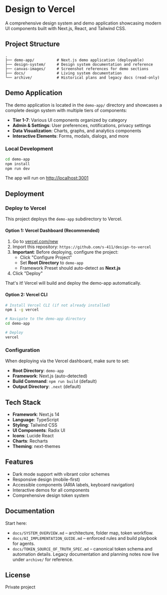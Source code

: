 # Design to Vercel

A comprehensive design system and demo application showcasing modern UI components built with Next.js, React, and Tailwind CSS.

## Project Structure

```
.
├── demo-app/          # Next.js demo application (deployable)
├── design-system/     # Design system documentation and reference
├── canvas-images/     # Screenshot references for demo sections
├── docs/              # Living system documentation
└── archive/           # Historical plans and legacy docs (read-only)
```

## Demo Application

The demo application is located in the `demo-app/` directory and showcases a complete design system with multiple tiers of components:

- **Tier 1-7**: Various UI components organized by category
- **Admin & Settings**: User preferences, notifications, privacy settings
- **Data Visualization**: Charts, graphs, and analytics components
- **Interactive Elements**: Forms, modals, dialogs, and more

### Local Development

```bash
cd demo-app
npm install
npm run dev
```

The app will run on [http://localhost:3001](http://localhost:3001)

## Deployment

### Deploy to Vercel

This project deploys the `demo-app` subdirectory to Vercel.

#### Option 1: Vercel Dashboard (Recommended)

1. Go to [vercel.com/new](https://vercel.com/new)
2. Import this repository: `https://github.com/s-411/design-to-vercel`
3. **Important**: Before deploying, configure the project:
   - Click "Configure Project"
   - Set **Root Directory** to `demo-app`
   - Framework Preset should auto-detect as **Next.js**
4. Click "Deploy"

That's it! Vercel will build and deploy the demo-app automatically.

#### Option 2: Vercel CLI

```bash
# Install Vercel CLI (if not already installed)
npm i -g vercel

# Navigate to the demo-app directory
cd demo-app

# Deploy
vercel
```

### Configuration

When deploying via the Vercel dashboard, make sure to set:
- **Root Directory**: `demo-app`
- **Framework**: Next.js (auto-detected)
- **Build Command**: `npm run build` (default)
- **Output Directory**: `.next` (default)

## Tech Stack

- **Framework**: Next.js 14
- **Language**: TypeScript
- **Styling**: Tailwind CSS
- **UI Components**: Radix UI
- **Icons**: Lucide React
- **Charts**: Recharts
- **Theming**: next-themes

## Features

- Dark mode support with vibrant color schemes
- Responsive design (mobile-first)
- Accessible components (ARIA labels, keyboard navigation)
- Interactive demos for all components
- Comprehensive design token system

## Documentation

Start here:
- `docs/SYSTEM_OVERVIEW.md` – architecture, folder map, token workflow.
- `docs/AI_IMPLEMENTATION_GUIDE.md` – enforced rules and build playbook for agents.
- `docs/TOKEN_SOURCE_OF_TRUTH_SPEC.md` – canonical token schema and automation details.
Legacy documentation and planning notes now live under `archive/` for reference.

## License

Private project
